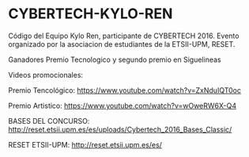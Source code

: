 # CYBERTECH-KYLO-REN

Código del Equipo Kylo Ren, participante de CYBERTECH 2016.
Evento organizado por la asociacion de estudiantes de la  ETSII-UPM, RESET. 

Ganadores Premio Tecnologico y segundo premio en Siguelineas

Videos promocionales:

Premio Tencológico:
https://www.youtube.com/watch?v=ZxNduIQT0oc

Premio Artistico:
https://www.youtube.com/watch?v=wOweRW6X-Q4


BASES DEL CONCURSO:
http://reset.etsii.upm.es/es/uploads/Cybertech_2016_Bases_Classic/

RESET ETSII-UPM:
http://reset.etsii.upm.es/es/
